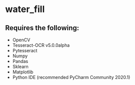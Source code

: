 # water_fill

## Requires the following:
* OpenCV
* Tesseract-OCR v5.0.0alpha
* Pytesseract
* Numpy
* Pandas
* Sklearn
* Matplotlib
* Python IDE (recommended PyCharm Community 2020.1)
